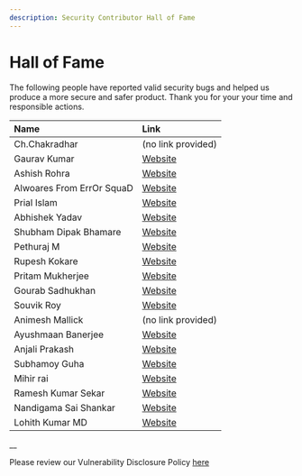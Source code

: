 ```yaml
---
description: Security Contributor Hall of Fame
---
```


# Hall of Fame

The following people have reported valid security bugs and helped us produce a more secure and safer product. Thank you for your your time and responsible actions.

| Name | Link |
| :--- | :--- |
| Ch.Chakradhar | \(no link provided\) |
| Gaurav Kumar | [Website](https://www.facebook.com/drago4344) |
| Ashish Rohra | [Website](https://twitter.com/AshishRohra3) |
| Alwoares From ErrOr SquaD | [Website](https://www.linkedin.com/in/alwoares-naeem-3a470a182) |
| Prial Islam | [Website](https://0xPrial.com) |
| Abhishek Yadav | [Website](https://twitter.com/abhishake100) |
| Shubham Dipak Bhamare | [Website](https://www.facebook.com/TheShubh77) |
| Pethuraj M | [Website](https://www.pethuraj.in) |
| Rupesh Kokare | [Website](https://www.linkedin.com/in/rupesh-kokare-b63a78145) |
| Pritam Mukherjee | [Website](https://www.linkedin.com/in/pritam-mukherjee-urvil-b75ab9b9) |
| Gourab Sadhukhan | [Website](https://www.linkedin.com/in/gourab-sadhukhan-71158216a/) |
| Souvik Roy | [Website](https://www.linkedin.com/in/souvikroyofficial) |
| Animesh Mallick | \(no link provided\) |
| Ayushmaan Banerjee | [Website](https://www.linkedin.com/in/amb10) |
| Anjali Prakash | [Website](https://www.linkedin.com/in/anjali-p-44ab20133) |
| Subhamoy Guha | [Website](https://www.linkedin.com/in/subhamoy-guha-220048119) |
| Mihir rai | [Website](https://www.linkedin.com/in/mihir-rai-a35491153) |
| Ramesh Kumar Sekar | [Website](https://www.linkedin.com/in/ramesh-kumar-sekar-80964b146) |
| Nandigama Sai Shankar | [Website](https://www.linkedin.com/in/nandigama-sai-shankar-38b562147) |
| Lohith Kumar MD | [Website](https://www.lohigowda.in) |

\_\_

Please review our Vulnerability Disclosure Policy [here](vulnerability-disclosure-policy.md)

